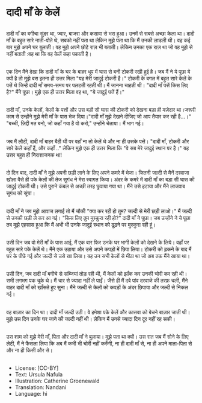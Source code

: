 # दादी माँ के केलें

##
दादी माँ का बगीचा सुंदर था, ज्वार, बाजरा और कसावा से भरा हुआ। उनमें से सबसे अच्छा केला था। दादी माँ के बहुत सारे नाती-पोते थे, सबको नहीं पता था लेकिन मुझे पता था कि मैं उनकी लाडली थी। वह कई बार मुझे अपने घर बुलाती। वह मुझे अपने छोटे राज़ भी बताती। लेकिन उनका एक राज़ था जो वह मुझे से नहीं बताती :वह था कि वह केलें कहा पकाती है।

##
एक दिन मैंने देखा कि दादी माँ के घर के बाहर धूप में घास से बनी टोकरी रखी हुई है। जब मैं ने ये पूछा ये क्यों है तो मुझे बस इतना ही उत्तर मिला "यह मेरी जादुई टोकरी है।" टोकरी के बगल में बहुत सारे केलें के पत्तें थे जिन्हें दादी माँ समय-समय पर पलटती रहती थी। मैं जानना चाहती थी। "दादी माँ पत्तें किस लिए है?" मैंने पूछा। मुझे एक ही उत्तर मिला वह था, "ये जादुई पत्तें हैं।"

##
दादी माँ, उनके केलों, केलों के पत्तों और उस बड़ी सी घास की टोकरी को देखना बड़ा ही मज़ेदार था।जरूरी काम से उन्होंने मुझे मेरी माँ के पास भेज दिया।"दादी माँ मुझे देखने दीजिए जो आप तैयार कर रही है...।" "बच्ची, ज़िद्दी मत बनो, जो कहाँ गया है वो करो," उन्होंने चेताया। मैं भाग गई।

##
जब मैं लौटी, दादी माँ बाहर बैठी थी पर वहाँ ना तो केलें थे और ना ही उसके पत्तें। "दादी माँ, टोकरी और सारे केलें कहाँ हैं, और कहाँ .." लेकिन मुझे एक ही उत्तर मिला कि "वे सब मेरे जादुई स्थान पर है।" यह उत्तर बहुत ही निराशाजनक था!

##
दो दिन बाद, दादी माँ ने मुझे अपनी छड़ी लाने के लिए अपने कमरे में भेजा। जितनी जल्दी से मैनें दरवाजा खोला वैसे ही पके केलों की तेज सुगंध ने मेरा स्वागत किया। अंदर के कमरे में दादी माँ का बड़ा सी घास की जादुई टोकरी थी। उसे पुराने कंबल से अच्छी तरह छुपाया गया था। मैंने उसे हटाया और मैंने लाजवाब सुगंध को सूंघा।

##
दादी माँ ने जब मुझे आवाज लगाई तो मैं चौकी "क्या कर रही हो तुम? जल्दी से मेरी छड़ी लाओ।" मैं जल्दी से उनकी छड़ी ले कर आ गई। "किस लिए तुम मुस्कुरा रही हो?" दादी माँ ने पूछा। जब उन्होंने ने ये पूछा तब मुझे एहसास हुआ कि मैं अभी भी उनके जादुई स्थान को ढूढ़ने पर मुस्कुरा रही हूं।

##
उसी दिन जब वो मेरी माँ के पास आई, मैं एक बार फिर उनके घर भागी केलों को देखने के लिये। वहाँ पर बहुत सारे पके केलें थे। मैंने एक उठाया और उसे अपने कपड़ों में छिपा लिया। टोकरी को ढ़कने के बाद मैं घर के पीछे गई और जल्दी से उसे खा लिया। यह उन सभी केलों से मीठा था जो अब तक मैंने खाया था।

##
उसी दिन, जब दादी माँ बगीचे से सब्जियां तोड़ रही थी, मैं केलों को झाँक कर उनकी चोरी कर रही थी। सभी लगभग पक चुके थे। मैं चार से ज्यादा नहीं ले पाईं। जैसे ही मैं दबे पांव दरवाजे की तरफ़ चली, मैंने बाहर दादी माँ को खाँसते हुए सुना। मैंने जल्दी से केलों को कपड़ों के अंदर छिपाया और जल्दी से निकल गई।

##
वह बाज़ार का दिन था। दादी माँ जल्दी उठी। वे हमेशा पके केलें और कासवा को बेचने बाज़ार जाती थी। मुझे उस दिन उनके घर जाने की जल्दी नहीं थी। लेकिन मैं उनसे ज्यादा दिन दूर नहीं रह सकी।

##
उस शाम को मुझे मेरी माँ, पिता और दादी माँ ने बुलाया। मुझे पता था क्यों। उस रात जब मैं सोने के लिए लेटी, मैं ने फैसला लिया कि अब मैं कभी भी चोरी नहीं करुँगी, ना ही दादी माँ से, ना ही अपने माता-पिता से और ना ही किसी और से।

##
* License: [CC-BY]
* Text: Ursula Nafula
* Illustration: Catherine Groenewald
* Translation: Nandani
* Language: hi
